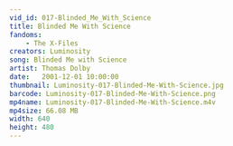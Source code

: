 ```yaml
---
vid_id: 017-Blinded_Me_With_Science
title: Blinded Me With Science
fandoms:
    - The X-Files
creators: Luminosity
song: Blinded Me with Science
artist: Thomas Dolby
date:   2001-12-01 10:00:00
thumbnail: Luminosity-017-Blinded-Me-With-Science.jpg
barcode: Luminosity-017-Blinded-Me-With-Science.png
mp4name: Luminosity-017-Blinded-Me-With-Science.m4v
mp4size: 66.08 MB
width: 640
height: 480
---
```



  